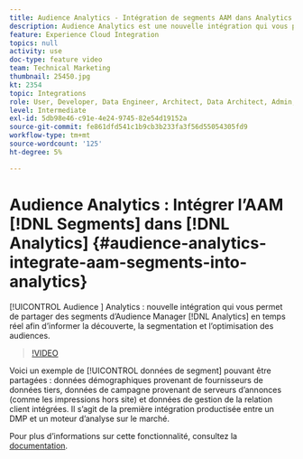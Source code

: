 ```yaml
---
title: Audience Analytics - Intégration de segments AAM dans Analytics
description: Audience Analytics est une nouvelle intégration qui vous permet de partager des segments d’Audience Manager (AAM) vers Analytics (AA) en temps réel afin d’informer la découverte d’audiences, la segmentation et l’optimisation.
feature: Experience Cloud Integration
topics: null
activity: use
doc-type: feature video
team: Technical Marketing
thumbnail: 25450.jpg
kt: 2354
topic: Integrations
role: User, Developer, Data Engineer, Architect, Data Architect, Admin, Leader
level: Intermediate
exl-id: 5db98e46-c91e-4e24-9745-82e54d19152a
source-git-commit: fe861dfd541c1b9cb3b233fa3f56d55054305fd9
workflow-type: tm+mt
source-wordcount: '125'
ht-degree: 5%

---
```


# Audience Analytics : Intégrer l’AAM [!DNL Segments] dans [!DNL Analytics] {#audience-analytics-integrate-aam-segments-into-analytics}

[!UICONTROL Audience ] Analytics : nouvelle intégration qui vous permet de partager des segments d’Audience Manager  [!DNL Analytics] en temps réel afin d’informer la découverte, la segmentation et l’optimisation des audiences.

>[!VIDEO](https://video.tv.adobe.com/v/25450/?quality=12)

Voici un exemple de [!UICONTROL données de segment] pouvant être partagées : données démographiques provenant de fournisseurs de données tiers, données de campagne provenant de serveurs d’annonces (comme les impressions hors site) et données de gestion de la relation client intégrées. Il s’agit de la première intégration productisée entre un DMP et un moteur d’analyse sur le marché.

Pour plus d’informations sur cette fonctionnalité, consultez la [documentation](https://experienceleague.adobe.com/docs/analytics/integration/audience-analytics/mc-audiences-aam.html?lang=en).

